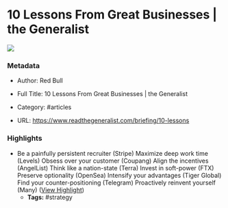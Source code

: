# 10 Lessons From Great Businesses | the Generalist

![](https://readwise-assets.s3.amazonaws.com/static/images/article3.5c705a01b476.png)

### Metadata

- Author: Red Bull
- Full Title: 10 Lessons From Great Businesses | the Generalist
- Category: #articles


- URL: https://www.readthegeneralist.com/briefing/10-lessons

### Highlights

- Be a painfully persistent recruiter (Stripe)
  Maximize deep work time (Levels)
  Obsess over your customer (Coupang)
  Align the incentives (AngelList)
  Think like a nation-state (Terra)
  Invest in soft-power (FTX)
  Preserve optionality (OpenSea)
  Intensify your advantages (Tiger Global)
  Find your counter-positioning (Telegram)
  Proactively reinvent yourself (Many) ([View Highlight](https://instapaper.com/read/1490677403/19032377))
    - **Tags:** #strategy
